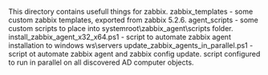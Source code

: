 This directory contains usefull things for zabbix.
zabbix_templates - some custom zabbix templates, exported from zabbix 5.2.6.
agent_scripts - some custom scripts to place into systemroot\zabbix_agent\scripts folder.
install_zabbix_agent_x32_x64.ps1 - script to automate zabbix agent installation to windows ws\servers
update_zabbix_agents_in_parallel.ps1 - script ot automate zabbix agent and zabbix config update. script configured to run in parallel on all discovered AD computer objects.

